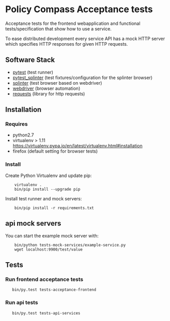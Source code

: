# Policy Compass Acceptance tests

Acceptance tests for the frontend webapplication and
functional tests/specification that show how to use a service.

To ease distributed development every service API has a mock HTTP
server which specifies HTTP responses for given HTTP requests.

## Software Stack

* [pytest](http://pytest.org) (test runner)
* [pytest_splinter](https://pypi.python.org/pypi/pytest-splinter) (test fixtures/configuration for the splinter browser)
* [splinter](http://splinter.cobrateam.info/docs) (test browser based on webdriver)
* [webdriver](http://docs.seleniumhq.org) (browser automation)
* [requests](http://docs.python-requests.org) (library for http requests)

## Installation

### Requires

* python2.7
* virtualenv > 1.11 https://virtualenv.pypa.io/en/latest/virtualenv.html#installation
* firefox (default setting for browser tests)

### Install

Create Python Virtualenv and update pip:

```shell
    virtualenv .
    bin/pip install --upgrade pip
```

Install test runner and mock servers:

```shell
	bin/pip install -r requirements.txt
```

## api mock servers

You can start the example mock server with:

```shell
    bin/python tests-mock-services/example-service.py
    wget localhost:9900/test/value
```

## Tests

### Run frontend acceptance tests

```shell
   bin/py.test tests-acceptance-frontend
```

### Run api tests

```shell
   bin/py.test tests-api-services
```
